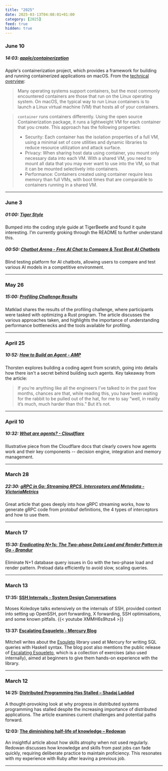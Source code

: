 ```yaml
---
title: "2025"
date: 2025-03-13T04:08:01+01:00
category: [2025]
feed: true
hidden: true
---
```



### June 10
##### 14:03: [apple/containerization][11]
Apple's containerization project, which provides a framework for building and running containerized applications on macOS. From the [technical overview](https://github.com/apple/container/blob/main/docs/technical-overview.md):
> Many operating systems support containers, but the most commonly encountered containers are those that run on the Linux operating system. On macOS, the typical way to run Linux containers is to launch a Linux virtual machine (VM) that hosts all of your containers.

> `container` runs containers differently. Using the open source Containerization package, it runs a lightweight VM for each container that you create. This approach has the following properties:
>   * Security: Each container has the isolation properties of a full VM, using a minimal set of core utilities and dynamic libraries to reduce resource utilization and attack surface.
>   * Privacy: When sharing host data using container, you mount only necessary data into each VM. With a shared VM, you need to mount all data that you may ever want to use into the VM, so that it can be mounted selectively into containers.
>   * Performance: Containers created using container require less memory than full VMs, with boot times that are comparable to containers running in a shared VM.

[11]: https://github.com/apple/containerization

---

### June 3
##### 01:00: [Tiger Style][10]
Bumped into the coding style guide at TigerBeetle and found it quite interesting. I'm currently groking through the README to further understand this.

[10]: https://github.com/tigerbeetle/tigerbeetle/blob/main/docs/TIGER_STYLE.models

##### 00:50: [Chatbot Arena - Free AI Chat to Compare & Test Best AI Chatbots][9]
Blind testing platform for AI chatbots, allowing users to compare and test various AI models in a competitive environment.

[9]: https://lmarena.ai/?ref=codehakase.com

---

### May 26
##### 15:00: [Profiling Challenge Results][8]
Matklad shares the results of the profiling challenge, where participants were tasked with optimizing a Rust program. The article discusses the various approaches taken, and highlights the importance of understanding performance bottlenecks and the tools available for profiling.

[8]: https://matklad.github.io/2025/05/19/profiling-challenge-results.html?ref=codehakase.com

---

### April 25
##### 10:52: [How to Build an Agent - AMP][7]
Thorsten explores building a coding agent from scratch, going into details how there isn't a secret behind building such agents. Key takeaway from the article:
>If you’re anything like all the engineers I’ve talked to in the past few months, chances are that, while reading this, you have been waiting for the rabbit to be pulled out of the hat, for me to say “well, in reality it’s much, much harder than this.” But it’s not.

[8]: https://ampcode.com/how-to-build-an-agent?ref=codehakase.com

---

### April 10
##### 10:32: [What are agents? - Cloudflare][7]
Illustrative piece from the Cloudflare docs that clearly covers how agents work and their key components -- decision engine, integration and memory management.

[7]: https://developers.cloudflare.com/agents/concepts/what-are-agents/?ref=codehakase.com

---

### March 28

##### 22:30: [gRPC in Go: Streaming RPCS, Interceptors and Metadata - VictoriaMetrics][6]
Great article that goes deeply into how gRPC streaming works, how to generate gRPC code from protobuf definitions, the 4 types of interceptors and how to use them.

[6]: https://victoriametrics.com/blog/go-grpc-basic-streaming-interceptor/?ref=codehakase.com

---

### March 17

##### 15:30: [Eradicating N+1s: The Two-phase Data Load and Render Pattern in Go - Brandur][5]
Eliminate N+1 database query issues in Go with the two-phase load and render pattern. Preload data efficiently to avoid slow, scaling queries.

[5]: https://brandur.org/two-phase-render?ref=codehakase.com

---

### March 13

#### 17:35: [SSH Internals - System Design Conversations][4]
Moses Koledoye talks extensively on the internals of SSH, provided context into setting up OpenSSH, port forwarding, X forwarding, SSH optimisations, and some known pitfalls.
{{< youtube XMMH6s9hzs4 >}}

[4]: https://www.youtube.com/watch?v=XMMH6s9hzs4&ref=codehakase.com

#### 13:37: [Escalating Esqueleto - Mercury Blog][3]
Mitchell writes about the [Esquleto](https://hackage.haskell.org/package/esqueleto) library used at Mercury for writing SQL queries with Haskell syntax. The blog post also mentions the public release of [Escalating Esqueleto](https://github.com/mercurytechnologies/escalating-esqueleto), which is a collection of exercises (also used internally), aimed at beginners to give them hands-on experience with the library.

[3]: https://mercury.com/blog/escalating-esqueleto?ref=codehakase.com

---

### March 12

#### 14:25: [Distributed Programming Has Stalled – Shadaj Laddad][2]
A thought-provoking look at why progress in distributed systems programming has stalled despite the increasing importance of distributed applications. The article examines current challenges and potential paths forward.

[2]: https://www.shadaj.me/writing/distributed-programming-stalled/?ref=codehakase.com

#### 12:03: [The diminishing half-life of knowledge – Redowan][1]
An insightful article about how skills atrophy when not used regularly. Redowan discusses how knowledge and skills from past jobs can fade quickly, requiring deliberate practice to maintain proficiency. This resonates with my experience with Ruby after leaving a previous job.

[1]: https://rednafi.com/zephyr/diminishing_half_life_of_knowledge/?ref=codehakase.com



---
